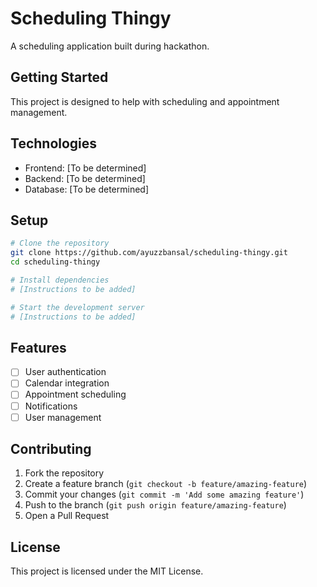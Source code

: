 # Scheduling Thingy

A scheduling application built during hackathon.

## Getting Started

This project is designed to help with scheduling and appointment management.

## Technologies

- Frontend: [To be determined]
- Backend: [To be determined]
- Database: [To be determined]

## Setup

```bash
# Clone the repository
git clone https://github.com/ayuzzbansal/scheduling-thingy.git
cd scheduling-thingy

# Install dependencies
# [Instructions to be added]

# Start the development server
# [Instructions to be added]
```

## Features

- [ ] User authentication
- [ ] Calendar integration
- [ ] Appointment scheduling
- [ ] Notifications
- [ ] User management

## Contributing

1. Fork the repository
2. Create a feature branch (`git checkout -b feature/amazing-feature`)
3. Commit your changes (`git commit -m 'Add some amazing feature'`)
4. Push to the branch (`git push origin feature/amazing-feature`)
5. Open a Pull Request

## License

This project is licensed under the MIT License.